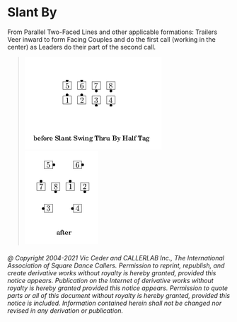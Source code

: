 
# Slant <anything> By <anything>

From Parallel Two-Faced Lines and other applicable formations:
Trailers Veer inward to form Facing Couples and do
the first <anything> call (working in the center) as Leaders
do their part of the second <anything> call.


> 
> ![alt](slant_anything_by_anything-1.png)
> ![alt](slant_anything_by_anything-2.png)
> 
###### @ Copyright 2004-2021 Vic Ceder and CALLERLAB Inc., The International Association of Square Dance Callers. Permission to reprint, republish, and create derivative works without royalty is hereby granted, provided this notice appears. Publication on the Internet of derivative works without royalty is hereby granted provided this notice appears. Permission to quote parts or all of this document without royalty is hereby granted, provided this notice is included. Information contained herein shall not be changed nor revised in any derivation or publication.
